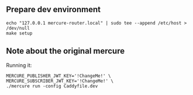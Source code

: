 Prepare dev environment
-----------------------

```
echo "127.0.0.1	mercure-router.local" | sudo tee --append /etc/host > /dev/null
make setup
```


Note about the original mercure
-------------------------------

Running it:

```
MERCURE_PUBLISHER_JWT_KEY='!ChangeMe!' \ 
MERCURE_SUBSCRIBER_JWT_KEY='!ChangeMe!' \
./mercure run -config Caddyfile.dev
```
